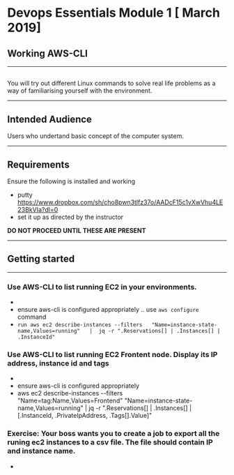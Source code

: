 #  Devops Essentials Module 1 [ March 2019]

## Working AWS-CLI


---

## 

You will try out different Linux commands to  solve real life problems as a way of familiarising yourself with the environment.

---

## Intended Audience

Users who undertand basic concept of the computer system.

---

## Requirements

Ensure the following is installed and working

- putty https://www.dropbox.com/sh/cho8pwn3tlfz37o/AADcF15c1vXwVhu4LE23BkVIa?dl=0 
- set it up as directed by the instructor

**DO NOT PROCEED UNTIL THESE ARE PRESENT**

---

## Getting started

---


###  Use AWS-CLI to list running EC2 in your environments.
- 
- ensure aws-cli is configured appropriately .. use ```aws configure``` command
- ```run aws ec2 describe-instances --filters   "Name=instance-state-name,Values=running"   |  jq -r ".Reservations[] | .Instances[] | .InstanceId"```

###  Use AWS-CLI to list running EC2 Frontent node. Display its IP address, instance id and tags
- 
- ensure aws-cli is configured appropriately
- aws ec2 describe-instances --filters "Name=tag:Name,Values=Frontend"   "Name=instance-state-name,Values=running"   |  jq -r ".Reservations[] | .Instances[] | [.InstanceId, .PrivateIpAddress, .Tags[].Value]"


###  Exercise: Your boss wants you to create a job to export all the runing ec2 instances to a csv file. The file should contain IP and instance name.
- 


